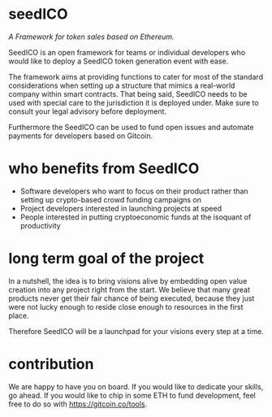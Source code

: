 # seedICO
*A Framework for token sales based on Ethereum.*

SeedICO is an open framework for teams or individual developers who would like to deploy a SeedICO token generation event with ease.

The framework aims at providing functions to cater for most of the standard considerations when setting up a structure that mimics a real-world company within smart contracts. That being said, SeedICO needs to be used with special care to the jurisdiction it is deployed under. Make sure to consult your legal advisory before deployment.

Furthermore the SeedICO can be used to fund open issues and automate payments for developers based on Gitcoin.

# who benefits from SeedICO
* Software developers who want to focus on their product rather than setting up crypto-based crowd funding campaigns on
* Project developers interested in launching projects at speed
* People interested in putting cryptoeconomic funds at the isoquant of productivity

# long term goal of the project
In a nutshell, the idea is to bring visions alive by embedding open value creation into any project right from the start. We believe that many great products never get their fair chance of being executed, because they just were not lucky enough to reside close enough to resources in the first place.

Therefore SeedICO will be a launchpad for your visions every step at a time.

# contribution
We are happy to have you on board. If you would like to dedicate your skills, go ahead. If you would like to chip in some ETH to fund development, feel free to do so with https://gitcoin.co/tools.
